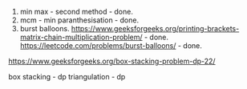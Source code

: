 1. min max - second method  - done.
2. mcm - min paranthesisation - done.
3. burst balloons.
https://www.geeksforgeeks.org/printing-brackets-matrix-chain-multiplication-problem/ - done.
https://leetcode.com/problems/burst-balloons/ - done.

 https://www.geeksforgeeks.org/box-stacking-problem-dp-22/ 

 box stacking - dp 
 triangulation - dp 